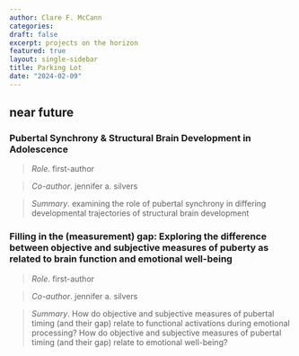 ```yaml
---
author: Clare F. McCann
categories:
draft: false
excerpt: projects on the horizon
featured: true
layout: single-sidebar
title: Parking Lot
date: "2024-02-09"
---
```


## near future

### Pubertal Synchrony & Structural Brain Development in Adolescence
> *Role*. first-author

> *Co-author*. jennifer a. silvers

> *Summary*. examining the role of pubertal synchrony in differing developmental trajectories of structural brain development

### Filling in the (measurement) gap: Exploring the difference between objective and subjective measures of puberty as related to brain function and emotional well-being
> *Role*. first-author

> *Co-author*. jennifer a. silvers

> *Summary*. How do objective and subjective measures of pubertal timing (and their gap) relate to functional activations during emotional processing?
How do objective and subjective measures of pubertal timing (and their gap) relate to emotional well-being?  

